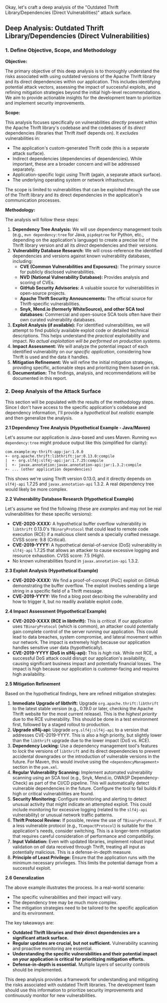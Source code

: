 Okay, let's craft a deep analysis of the "Outdated Thrift Library/Dependencies (Direct Vulnerabilities)" attack surface.

## Deep Analysis: Outdated Thrift Library/Dependencies (Direct Vulnerabilities)

### 1. Define Objective, Scope, and Methodology

**Objective:**

The primary objective of this deep analysis is to thoroughly understand the risks associated with using outdated versions of the Apache Thrift library and its direct dependencies within our application.  This includes identifying potential attack vectors, assessing the impact of successful exploits, and refining mitigation strategies beyond the initial high-level recommendations.  We aim to provide actionable insights for the development team to prioritize and implement security improvements.

**Scope:**

This analysis focuses specifically on vulnerabilities *directly* present within the Apache Thrift library's codebase and the codebases of its *direct* dependencies (libraries that Thrift itself depends on).  It *excludes* vulnerabilities in:

*   The application's custom-generated Thrift code (this is a separate attack surface).
*   Indirect dependencies (dependencies of dependencies). While important, these are a broader concern and will be addressed separately.
*   Application-specific logic *using* Thrift (again, a separate attack surface).
*   The underlying operating system or network infrastructure.

The scope is limited to vulnerabilities that can be exploited *through* the use of the Thrift library and its direct dependencies in the application's communication processes.

**Methodology:**

The analysis will follow these steps:

1.  **Dependency Tree Analysis:**  We will use dependency management tools (e.g., `mvn dependency:tree` for Java, `pipdeptree` for Python, etc., depending on the application's language) to create a precise list of the Thrift library version and all its *direct* dependencies and their versions.
2.  **Vulnerability Database Research:**  We will cross-reference the identified dependencies and versions against known vulnerability databases, including:
    *   **CVE (Common Vulnerabilities and Exposures):** The primary source for publicly disclosed vulnerabilities.
    *   **NVD (National Vulnerability Database):**  Provides analysis and scoring of CVEs.
    *   **GitHub Security Advisories:**  A valuable source for vulnerabilities in open-source projects.
    *   **Apache Thrift Security Announcements:**  The official source for Thrift-specific vulnerabilities.
    *   **Snyk, Mend.io (formerly WhiteSource), and other SCA tool databases:** Commercial and open-source SCA tools often have their own curated vulnerability databases.
3.  **Exploit Analysis (if available):** For identified vulnerabilities, we will attempt to find publicly available exploit code or detailed technical descriptions.  This helps understand the *practical* exploitability and impact.  *No actual exploitation will be performed on production systems.*
4.  **Impact Assessment:** We will analyze the potential impact of each identified vulnerability on *our specific application*, considering how Thrift is used and the data it handles.
5.  **Mitigation Refinement:** We will refine the initial mitigation strategies, providing specific, actionable steps and prioritizing them based on risk.
6.  **Documentation:**  The findings, analysis, and recommendations will be documented in this report.

### 2. Deep Analysis of the Attack Surface

This section will be populated with the results of the methodology steps.  Since I don't have access to the specific application's codebase and dependency information, I'll provide a *hypothetical but realistic* example and then generalize the analysis.

**2.1 Dependency Tree Analysis (Hypothetical Example - Java/Maven)**

Let's assume our application is Java-based and uses Maven.  Running `mvn dependency:tree` might produce output like this (simplified for clarity):

```
com.example:my-thrift-app:jar:1.0.0
+- org.apache.thrift:libthrift:jar:0.13.0:compile
|  +- org.slf4j:slf4j-api:jar:1.7.25:compile
|  +- javax.annotation:javax.annotation-api:jar:1.3.2:compile
+- ... (other application dependencies)
```

This shows we're using Thrift version 0.13.0, and it directly depends on `slf4j-api` 1.7.25 and `javax.annotation-api` 1.3.2.  A real dependency tree would likely be more complex.

**2.2 Vulnerability Database Research (Hypothetical Example)**

Let's assume we find the following (these are *examples* and may not be real vulnerabilities for these specific versions):

*   **CVE-2020-XXXX:**  A hypothetical buffer overflow vulnerability in `libthrift` 0.13.0's `TBinaryProtocol` that could lead to remote code execution (RCE) if a malicious client sends a specially crafted message.  CVSS score: 9.8 (Critical).
*   **CVE-2019-YYYY:**  A hypothetical denial-of-service (DoS) vulnerability in `slf4j-api` 1.7.25 that allows an attacker to cause excessive logging and resource exhaustion. CVSS score: 7.5 (High).
*   No known vulnerabilities found in `javax.annotation-api` 1.3.2.

**2.3 Exploit Analysis (Hypothetical Example)**

*   **CVE-2020-XXXX:**  We find a proof-of-concept (PoC) exploit on GitHub demonstrating the buffer overflow.  The exploit involves sending a large string in a specific field of a Thrift message.
*   **CVE-2019-YYYY:**  We find a blog post describing the vulnerability and how to trigger it, but no readily available exploit code.

**2.4 Impact Assessment (Hypothetical Example)**

*   **CVE-2020-XXXX (RCE in libthrift):**  This is *critical*. If our application uses `TBinaryProtocol` (which is common), an attacker could potentially gain complete control of the server running our application.  This could lead to data breaches, system compromise, and lateral movement within our network.  The impact is extremely high because our application handles sensitive user data (hypothetically).
*   **CVE-2019-YYYY (DoS in slf4j-api):**  This is *high* risk. While not RCE, a successful DoS attack could disrupt our application's availability, causing significant business impact and potentially financial losses.  The impact is high because our application is customer-facing and requires high availability.

**2.5 Mitigation Refinement**

Based on the hypothetical findings, here are refined mitigation strategies:

1.  **Immediate Upgrade of libthrift:**  Upgrade `org.apache.thrift:libthrift` to the latest stable version (e.g., 0.19.0 or later, checking the Apache Thrift website for the most current release).  This is the *highest priority* due to the RCE vulnerability.  This should be done in a test environment first, followed by a staged rollout to production.
2.  **Upgrade slf4j-api:** Upgrade `org.slf4j:slf4j-api` to a version that addresses CVE-2019-YYYY.  This is also a high priority, but slightly lower than the `libthrift` upgrade due to the lower impact (DoS vs. RCE).
3.  **Dependency Locking:**  Use a dependency management tool's features to *lock* the versions of `libthrift` and its direct dependencies to prevent accidental downgrades or the introduction of vulnerable versions in the future.  For Maven, this would involve using the `<dependencyManagement>` section in the `pom.xml`.
4.  **Regular Vulnerability Scanning:** Implement automated vulnerability scanning using an SCA tool (e.g., Snyk, Mend.io, OWASP Dependency-Check) as part of the CI/CD pipeline.  This will automatically detect vulnerable dependencies in the future.  Configure the tool to fail builds if high or critical vulnerabilities are found.
5.  **Security Monitoring:**  Configure monitoring and alerting to detect unusual activity that might indicate an attempted exploit.  This could include monitoring for excessive logging (related to the `slf4j-api` vulnerability) or unusual network traffic patterns.
6.  **Thrift Protocol Review:**  If possible, review the use of `TBinaryProtocol`.  If a less vulnerable protocol (e.g., `TCompactProtocol`) is suitable for the application's needs, consider switching.  This is a longer-term mitigation that requires careful consideration of performance and compatibility.
7. **Input Validation:** Even with updated libraries, implement robust input validation on *all* data received through Thrift, treating all input as potentially malicious. This is a defense-in-depth measure.
8. **Principle of Least Privilege:** Ensure that the application runs with the minimum necessary privileges. This limits the potential damage from a successful exploit.

**2.6 Generalization**

The above example illustrates the process.  In a real-world scenario:

*   The specific vulnerabilities and their impact will vary.
*   The dependency tree may be much more complex.
*   The mitigation strategies need to be tailored to the specific application and its environment.

The key takeaways are:

*   **Outdated Thrift libraries and their direct dependencies are a significant attack surface.**
*   **Regular updates are crucial, but not sufficient.**  Vulnerability scanning and proactive monitoring are essential.
*   **Understanding the specific vulnerabilities and their potential impact on *your* application is critical for prioritizing mitigation efforts.**
*   **Defense-in-depth is essential.**  Multiple layers of security controls should be implemented.

This deep analysis provides a framework for understanding and mitigating the risks associated with outdated Thrift libraries.  The development team should use this information to prioritize security improvements and continuously monitor for new vulnerabilities.